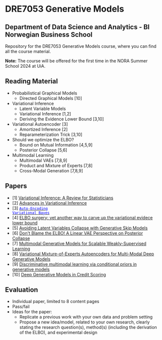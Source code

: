 # DRE7053 Generative Models
## Department of Data Science and Analytics - BI Norwegian Business School

Repository for the DRE7053 Generative Models course, where you can find all the course material.

**Note:** The course will be offered for the first time in the NORA Summer School 2024 at UiA. 

## Reading Material 
* Probabilistical Graphical Models
  - Directed Graphical Models [10] 
* Variational Inference 
  - Latent Variable Models
  - Variational Inference [1,2]
  - Deriving the Evidence Lower Bound [3,10]
* Variational Autoencoder [3]
  - Amortized Inference [2]
  - Reparameterization Trick [3,10]
* Should we optimize the ELBO?
  - Bound on Mutual Information [4,5,9]
  - Posterior Collapse [5,6]
* Multimodal Learning
  - Multimodal VAEs [7,8,9]
  - Product and Mixture of Experts [7,8]
  - Cross-Modal Generation [7,8,9]

## Papers
* [1] [Variational Inference: A Review for Statisticians](https://arxiv.org/abs/1601.00670)
* [2] [Advances in Variational Inference](https://arxiv.org/abs/1711.05597)
* [3] [<code style="color : blue">Auto-Encoding Variational Bayes</code>](https://arxiv.org/abs/1312.6114)
* [4] [ELBO surgery: yet another way to carve up the variational evidece lower bound](http://approximateinference.org/accepted/HoffmanJohnson2016.pdf)
* [5] [Avoiding Latent Variables Collapse with Generative Skip Models](https://arxiv.org/abs/1807.04863)
* [6] [Don't Blame the ELBO! A Linear VAE Perspective on Posterior Collapse](https://arxiv.org/abs/1911.02469)
* [7] [Multimodal Generative Models for Scalable Weakly-Supervised Learning](https://arxiv.org/abs/1802.05335)
* [8] [Variational Mixture-of-Experts Autoencoders for Multi-Modal Deep Generative Models](https://arxiv.org/abs/1911.03393)
* [9] [Discriminative multimodal learning via conditional priors in generative models](https://doi.org/10.1016/j.neunet.2023.10.048)
* [10] [Deep Generative Models in Credit Scoring](https://munin.uit.no/handle/10037/20407)

## Evaluation 
* Individual paper, limited to 8 content pages
* Pass/fail
* Ideas for the paper: 
  - Replicate a previous work with your own data and problem setting 
  - Propose a new idea/model, related to your own research, clearly stating the research question(s), method(s) (including the derivation of the ELBO), and experimental design

